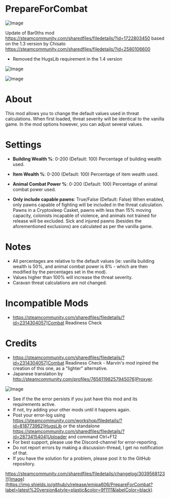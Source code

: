 # PrepareForCombat

![Image](https://i.imgur.com/buuPQel.png)

Update of Bar0ths mod https://steamcommunity.com/sharedfiles/filedetails/?id=1722803450
based on the 1.3 version by Chisato https://steamcommunity.com/sharedfiles/filedetails/?id=2580106600

- Removed the HugsLib requirement in the 1.4 version

![Image](https://i.imgur.com/pufA0kM.png)

	
![Image](https://i.imgur.com/Z4GOv8H.png)

# About

This mod allows you to change the default values used in threat calculations.  When first loaded, threat severity will be identical to the vanilla game.  In the mod options however, you can adjust several values.

# Settings



- **Building Wealth %**: 0-200 (Default: 100)
Percentage of building wealth used.

- **Item Wealth %**: 0-200 (Default: 100)
Percentage of item wealth used.

- **Animal Combat Power %**: 0-200 (Default: 100)
Percentage of animal combat power used.

- **Only include capable pawns**: True/False (Default: False)
When enabled, only pawns capable of fighting will be included in the threat calculation.  Pawns in a Cryptosleep Casket, pawns with less than 15% moving capacity, colonists incapable of violence, and animals not trained for release will be excluded.  Sick and injured pawns (besides the aforementioned exclusions) are calculated as per the vanilla game.



# Notes



- All percentages are relative to the default values (ie: vanilla building wealth is 50%, and animal combat power is 8% - which are then modified by the percentages set in the mod).
- Values higher than 100% will increase the threat severity.
- Caravan threat calculations are not changed.



# Incompatible Mods



- https://steamcommunity.com/sharedfiles/filedetails/?id=2314304057]Combat Readiness Check



# Credits



- https://steamcommunity.com/sharedfiles/filedetails/?id=2314304057]Combat Readiness Check - Marvin's mod inpired the creation of this one, as a "lighter" alternative.
- Japanese translation by http://steamcommunity.com/profiles/76561198257945076]Proxyer.



![Image](https://i.imgur.com/PwoNOj4.png)



-  See if the the error persists if you just have this mod and its requirements active.
-  If not, try adding your other mods until it happens again.
-  Post your error-log using https://steamcommunity.com/workshop/filedetails/?id=818773962]HugsLib or the standalone https://steamcommunity.com/sharedfiles/filedetails/?id=2873415404]Uploader and command Ctrl+F12
-  For best support, please use the Discord-channel for error-reporting.
-  Do not report errors by making a discussion-thread, I get no notification of that.
-  If you have the solution for a problem, please post it to the GitHub repository.



https://steamcommunity.com/sharedfiles/filedetails/changelog/3039568123]![Image](https://img.shields.io/github/v/release/emipa606/PrepareForCombat?label=latest%20version&style=plastic&color=9f1111&labelColor=black)


